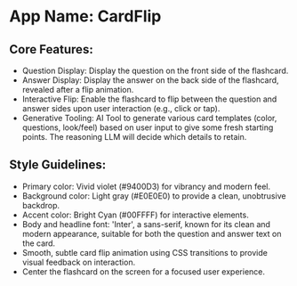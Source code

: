 # **App Name**: CardFlip

## Core Features:

- Question Display: Display the question on the front side of the flashcard.
- Answer Display: Display the answer on the back side of the flashcard, revealed after a flip animation.
- Interactive Flip: Enable the flashcard to flip between the question and answer sides upon user interaction (e.g., click or tap).
- Generative Tooling: AI Tool to generate various card templates (color, questions, look/feel) based on user input to give some fresh starting points. The reasoning LLM will decide which details to retain.

## Style Guidelines:

- Primary color: Vivid violet (#9400D3) for vibrancy and modern feel.
- Background color: Light gray (#E0E0E0) to provide a clean, unobtrusive backdrop.
- Accent color: Bright Cyan (#00FFFF) for interactive elements.
- Body and headline font: 'Inter', a sans-serif, known for its clean and modern appearance, suitable for both the question and answer text on the card.
- Smooth, subtle card flip animation using CSS transitions to provide visual feedback on interaction.
- Center the flashcard on the screen for a focused user experience.